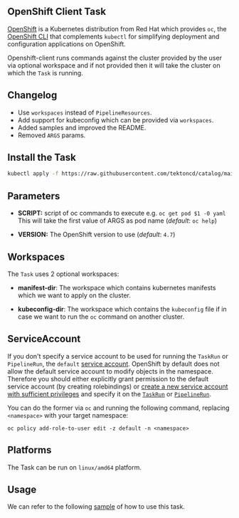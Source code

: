 ## OpenShift Client Task

[OpenShift](http://www.openshift.com) is a Kubernetes distribution from Red Hat which provides `oc`, the [OpenShift CLI](https://docs.openshift.com/container-platform/4.1/cli_reference/getting-started-cli.html) that complements `kubectl` for simplifying deployment and configuration applications on OpenShift.

Openshift-client runs commands against the cluster provided by the user via optional workspace and if not provided then it will take the cluster on which the `Task` is running.

## Changelog

- Use `workspaces` instead of `PipelineResources`.
- Add support for kubeconfig which can be provided via `workspaces`.
- Added samples and improved the README.
- Removed `ARGS` params.

## Install the Task

```bash
kubectl apply -f https://raw.githubusercontent.com/tektoncd/catalog/main/task/openshift-client/0.2/openshift-client.yaml
```

## Parameters

- **SCRIPT:** script of oc commands to execute e.g. `oc get pod $1 -0 yaml` This will take the first value of ARGS as pod name (_default_: `oc help`)

- **VERSION:** The OpenShift version to use (_default_: `4.7`)

## Workspaces

The `Task` uses 2 optional workspaces:

- **manifest-dir**: The workspace which contains kubernetes manifests which we want to apply on the cluster.

- **kubeconfig-dir**: The workspace which contains the `kubeconfig` file if in case we want to run the `oc` command on another cluster.

## ServiceAccount

If you don't specify a service account to be used for running the `TaskRun` or `PipelineRun`, the `default` [service account](https://kubernetes.io/docs/tasks/configure-pod-container/configure-service-account/#use-the-default-service-account-to-access-the-api-server). OpenShift by default does not allow the default service account to modify objects in the namespace. Therefore you should either explicitly grant permission to the default service account (by creating rolebindings) or [create a new service account with sufficient privileges](https://kubernetes.io/docs/reference/access-authn-authz/rbac/#service-account-permissions) and specify it on the [`TaskRun`](https://github.com/tektoncd/pipeline/blob/main/docs/taskruns.md#service-account) or [`PipelineRun`](https://github.com/tektoncd/pipeline/blob/main/docs/pipelineruns.md#service-account).

You can do the former via `oc` and running the following command, replacing `<namespace>` with your target namespace:

```
oc policy add-role-to-user edit -z default -n <namespace>
```

## Platforms

The Task can be run on `linux/amd64` platform.

## Usage

We can refer to the following [sample](./samples/run-with-workspace.yaml) of how to use this task.
